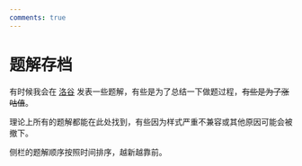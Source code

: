 ```yaml
---
comments: true
---
```


# 题解存档

有时候我会在 [洛谷](https://www.luogu.com.cn/user/751017) 发表一些题解，有些是为了总结一下做题过程，~~有些是为了涨咕值~~。

理论上所有的题解都能在此处找到，有些因为样式严重不兼容或其他原因可能会被撤下。

侧栏的题解顺序按照时间排序，越新越靠前。
